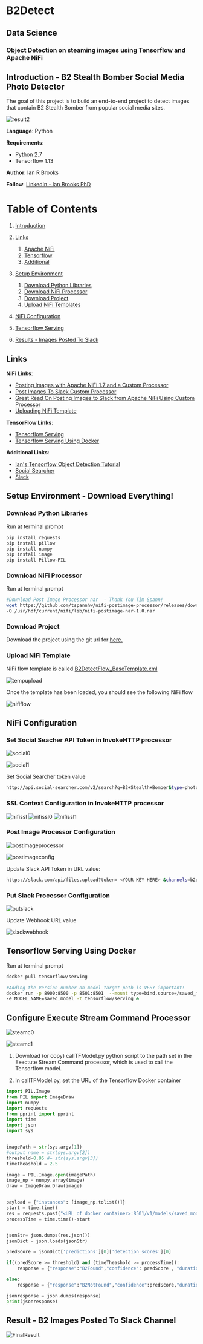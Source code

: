 # B2Detect
## Data Science
### Object Detection on steaming images using Tensorflow and Apache NiFi

## Introduction - B2 Stealth Bomber Social Media Photo Detector <a name="introduction"></a>
The goal of this project is to build an end-to-end project to detect images that contain B2 Stealth Bomber from popular social media sites. 

![result2](https://github.com/BrooksIan/B2Detect/blob/master/images/project/result2.jpg)


**Language**: Python

**Requirements**: 
- Python 2.7
- Tensorflow 1.13

**Author**: Ian R Brooks

**Follow**: [LinkedIn - Ian Brooks PhD](https://www.linkedin.com/in/ianrbrooksphd/)

# Table of Contents
1. [Introduction](#introduction)
2. [Links](#links)
    1. [Apache NiFi](#linksnifi)
    2. [Tensorflow](#linksTF)
 	3. [Additional](#linksAdd)

3. [Setup Environment](#Setup)
	1. [Download Python Libraries](#Setup1)
	2. [Download NiFi Processor](#Setup2)
	3. [Download Project](#Setup3)
	4. [Upload NiFi Templates](#Setup4)

4. [NiFi Configuration](#NifiConfig)
5. [Tensorflow Serving](#TFServe)
6. [Results - Images Posted To Slack](#Result)

## Links <a name="links"></a>
**NiFi Links**: <a name="linksNifi"></a>
- [Posting Images with Apache NiFi 1.7 and a Custom Processor](https://community.hortonworks.com/articles/223916/posting-images-with-apache-nifi-17-and-a-custom-pr.html "link1")
- [Post Images To Slack Custom Processor](https://github.com/tspannhw/nifi-postimage-processor "link2")
- [Great Read On Posting Images to Slack from Apache NiFi Using Custom Processor](https://www.datainmotion.dev/2019/03/posting-images-to-slack-from-apache.html "link3")
- [Uploading NiFi Template](https://www.youtube.com/watch?v=nha90lYQZ-0)

**TensorFlow Links**: <a name="linksTF"></a>
- [Tensorflow Serving](https://www.tensorflow.org/tfx/guide/serving "link9")
- [Tensorflow Serving Using Docker](https://www.tensorflow.org/tfx/serving/docker "link10")

**Additional Links**: <a name="linksAdd"></a>
- [Ian's Tensorflow Object Detection Tutorial](https://github.com/BrooksIan/LogoTL)
- [Social Searcher](https://www.social-searcher.com/)
- [Slack](https://slack.com/)

## Setup Environment - Download Everything! <a name="Setup"></a>

### Download Python Libraries  <a name="Setup1"></a>

Run at terminal prompt

```bash
pip install requests
pip install pillow
pip install numpy
pip install image
pip install Pillow-PIL
```

### Download NiFi Processor <a name="Setup2"></a>

Run at terminal prompt

```bash
#Download Post Image Processor nar  - Thank You Tim Spann! 
wget https://github.com/tspannhw/nifi-postimage-processor/releases/download/1.0/nifi-postimage-nar-1.0.nar \
-O /usr/hdf/current/nifi/lib/nifi-postimage-nar-1.0.nar
```

### Download Project <a name="Setup3"></a>
Download the project using the git url for [here.](https://github.com/BrooksIan/B2Detect.git) 


### Upload NiFi Template <a name="Setup4"></a>

NiFi flow template is called [B2DetectFlow_BaseTemplate.xml](https://raw.githubusercontent.com/BrooksIan/B2Detect/master/B2DetectFlow_BaseTemplate.xml)

![tempupload](https://github.com/BrooksIan/B2Detect/blob/master/images/project/tempupload.png)

Once the template has been loaded, you should see the following NiFi flow

![nififlow](https://github.com/BrooksIan/B2Detect/blob/master/images/project/nififlow.png)

## NiFi Configuration <a name="NifiConfig"></a>


### Set Social Seacher API Token in InvokeHTTP processor 

![social0](https://github.com/BrooksIan/B2Detect/blob/master/images/project/socialset0.png)

![social1](https://github.com/BrooksIan/B2Detect/blob/master/images/project/socialset1.png)

Set Social Searcher token value

```bash
http://api.social-searcher.com/v2/search?q=B2+Stealth+Bomber&type=photo&key=<YOUR TOKEN VALUE HERE>
```

### SSL Context Configuration in InvokeHTTP processor

![nifissl](https://github.com/BrooksIan/B2Detect/blob/master/images/project/nifissl.png)
![nifissl0](https://github.com/BrooksIan/B2Detect/blob/master/images/project/nifisslcontext0.png)
![nifissl1](https://github.com/BrooksIan/B2Detect/blob/master/images/project/nifisslcontext1.png)

### Post Image Processor Configuration

![postimageprocessor](https://github.com/BrooksIan/B2Detect/blob/master/images/project/postimageprocessor.png)

![postimageconfig](https://github.com/BrooksIan/B2Detect/blob/master/images/project/postimageconfig.png)

Update Slack API Token in URL value: 

```bash
https://slack.com/api/files.upload?token= <YOUR KEY HERE> &channels=b2detect&filename=${absolute.path}${filename}&files:write:user&pretty=1
```

### Put Slack Processor Configuration

![putslack](https://github.com/BrooksIan/B2Detect/blob/master/images/project/putslack.png)

Update Webhook URL value

![slackwebhook](https://github.com/BrooksIan/B2Detect/blob/master/images/project/slackwebhook.png)

## Tensorflow Serving Using Docker <a name="TFServe"></a>

Run at terminal prompt


```bash
docker pull tensorflow/serving

#Adding the Version number on model target path is VERY important! 
docker run -p 8900:8500 -p 8501:8501  --mount type=bind,source=/saved_model,target=/models/saved_model/1 \
-e MODEL_NAME=saved_model -t tensorflow/serving &

```

## Configure Execute Stream Command Processor <a name="modelcall"></a>

![steamc0](https://github.com/BrooksIan/B2Detect/blob/master/images/project/streamcommand0.png)

![steamc1](https://github.com/BrooksIan/B2Detect/blob/master/images/project/streamcommand1.png)

1. Download (or copy) callTFModel.py python script to the path set in the Exectute Stream Command processor, which is used to call the Tensorflow model.

2. In callTFModel.py, set the URL of the Tensorflow Docker container

```python
import PIL.Image
from PIL import ImageDraw
import numpy
import requests
from pprint import pprint
import time
import json
import sys


imagePath = str(sys.argv[1])
#output_name = str(sys.argv[2])
threshold=0.95 #= str(sys.argv[3])
timeTheashold = 2.5

image = PIL.Image.open(imagePath)  
image_np = numpy.array(image)
draw = ImageDraw.Draw(image)


payload = {"instances": [image_np.tolist()]}
start = time.time()
res = requests.post("<URL of docker container>:8501/v1/models/saved_model:predict", json=payload)
processTime = time.time()-start


jsonStr= json.dumps(res.json())
jsonDict = json.loads(jsonStr)

predScore = jsonDict['predictions'][0]['detection_scores'][0]

if((predScore >= threshold) and (timeTheashold >= processTime)):
	response = {"response":"B2Found","confidence": predScore , "duration": processTime }

else:
	response = {"response":"B2NotFound","confidence":predScore,"duration":processTime}

jsonresponse = json.dumps(response)
print(jsonresponse)
```


## Result - B2 Images Posted To Slack Channel<a name="Result"></a>
![FinalResult](https://github.com/BrooksIan/B2Detect/blob/master/images/project/slackUpload.png)


